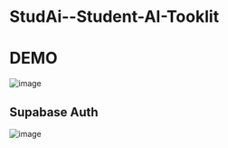 ﻿# StudAi--Student-AI-Tooklit

# DEMO
![image](https://github.com/user-attachments/assets/8d01503a-a93a-4c37-9576-d6cd0b8b804f)

## Supabase Auth
![image](https://github.com/user-attachments/assets/c7931df0-797e-4ff7-aea4-2ca42dc56377)
